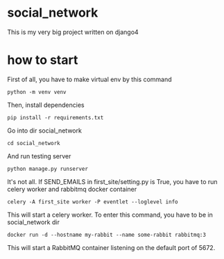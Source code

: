 # social_network

This is my very big project written on django4 

# how to start

First of all, you have to make virtual env by this command

`python -m venv venv`

Then, install dependencies 

`pip install -r requirements.txt`

Go into dir social_network

`cd social_network`

And run testing server

`python manage.py runserver`

It's not all. If SEND_EMAILS in first_site/setting.py is True, you have to run celery worker and rabbitmq docker container

`celery -A first_site worker -P eventlet --loglevel info`

This will start a celery worker. To enter this command, you have to be in social_network dir

`docker run -d --hostname my-rabbit --name some-rabbit rabbitmq:3`

This will start a RabbitMQ container listening on the default port of 5672.
